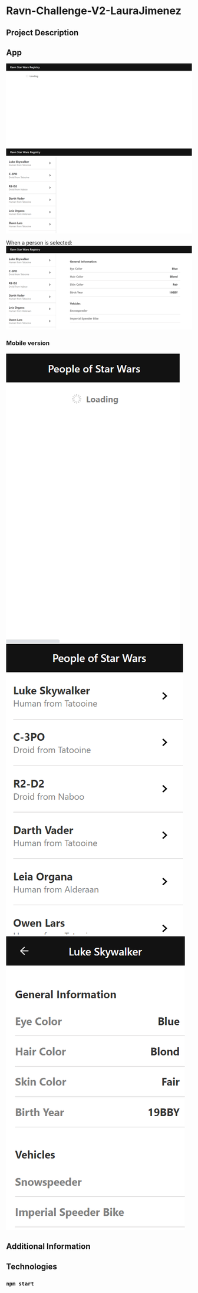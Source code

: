 # Ravn-Challenge-V2-LauraJimenez

## Project Description

## App
![Data loading](https://github.com/LauraJimenezB/Ravn-Challenge-V2-LauraJimenez/blob/master/ravn-challenge/src/images/d1.png)
![List of people](https://github.com/LauraJimenezB/Ravn-Challenge-V2-LauraJimenez/blob/master/ravn-challenge/src/images/d2.png)

When a person is selected:
![Person's details](https://github.com/LauraJimenezB/Ravn-Challenge-V2-LauraJimenez/blob/master/ravn-challenge/src/images/d3.png)

### Mobile version
![](https://github.com/LauraJimenezB/Ravn-Challenge-V2-LauraJimenez/blob/master/ravn-challenge/src/images/m1.png)
![](https://github.com/LauraJimenezB/Ravn-Challenge-V2-LauraJimenez/blob/master/ravn-challenge/src/images/m2.png)
![](https://github.com/LauraJimenezB/Ravn-Challenge-V2-LauraJimenez/blob/master/ravn-challenge/src/images/m3.png)

## Additional Information

## Technologies


### `npm start`